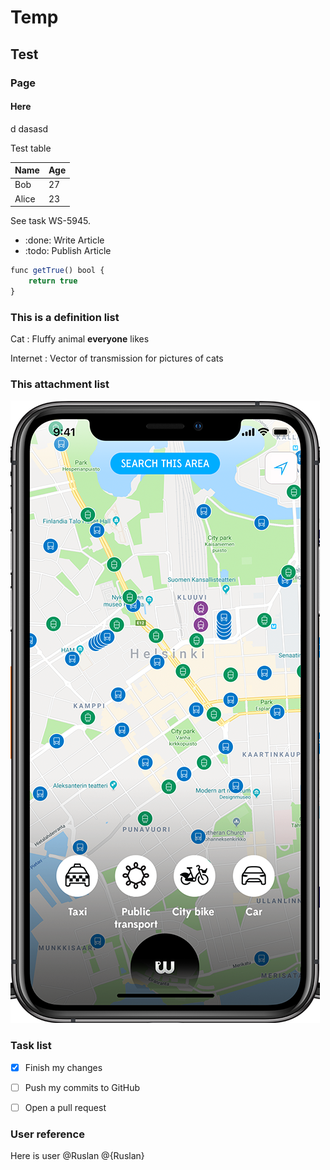 <!-- Space: SA -->
<!-- Title: Test -->
<!-- Layout: plain -->
<!-- Attachment: 191001_Homepage_hero_image_FI_EN.png -->

# Temp

## Test

### Page

#### Here

d
dasasd

Test table

Name    | Age
--------|------
Bob     | 27
Alice   | 23


<!-- Macro: WS-\d+
     Template: ac:jira:ticket
     Ticket: ${0} -->

See task WS-5945.

<!-- Macro: :done:
     Template: ac:status
     Title: DONE
     Color: Green -->

<!-- Macro: :todo:
     Template: ac:status
     Title: TODO
     Color: Blue -->

* :done: Write Article
* :todo: Publish Article

```javascript
func getTrue() bool {
    return true
}
```

### This is a definition list

Cat
: Fluffy animal **everyone** likes

Internet
: Vector of transmission for pictures of cats

### This attachment list

![Sample image](191001_Homepage_hero_image_FI_EN.png)


### Task list

- [x] Finish my changes
- [ ] Push my commits to GitHub
- [ ] Open a pull request


### User reference

Here is user @Ruslan @{Ruslan}
